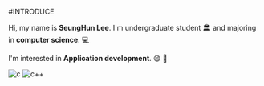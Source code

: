 #INTRODUCE

Hi, my name is **SeungHun Lee**.
I'm undergraduate student :classical_building: and majoring in __**computer science**__. :computer:

I'm interested in **Application development**. :smile: :iphone:

![c](https://img.shields.io/badge/C-00599C?style=for-the-badge&logo=c&logoColor=white)
![c++](https://img.shields.io/badge/C%2B%2B-00599C?style=for-the-badge&logo=c%2B%2B&logoColor=white)
